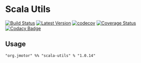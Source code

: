 # Scala Utils

[![Build Status](https://travis-ci.org/aiyanbo/scala-utils.svg?branch=master)](https://travis-ci.org/aiyanbo/scala-utils)
[![Latest Version](https://img.shields.io/github/release/aiyanbo/scala-utils.svg)](https://github.com/aiyanbo/scala-utils/releases/latest)
[![codecov](https://codecov.io/gh/aiyanbo/scala-utils/branch/master/graph/badge.svg)](https://codecov.io/gh/aiyanbo/scala-utils)
[![Coverage Status](https://coveralls.io/repos/github/aiyanbo/scala-utils/badge.svg?branch=master)](https://coveralls.io/github/aiyanbo/scala-utils?branch=master)
[![Codacy Badge](https://api.codacy.com/project/badge/Grade/3b465eea8bb5486895b6b579fce95a97)](https://www.codacy.com/app/aiyanbo/scala-utils?utm_source=github.com&amp;utm_medium=referral&amp;utm_content=aiyanbo/scala-utils&amp;utm_campaign=Badge_Grade)

## Usage

```
"org.jmotor" %% "scala-utils" % "1.0.14"
```

